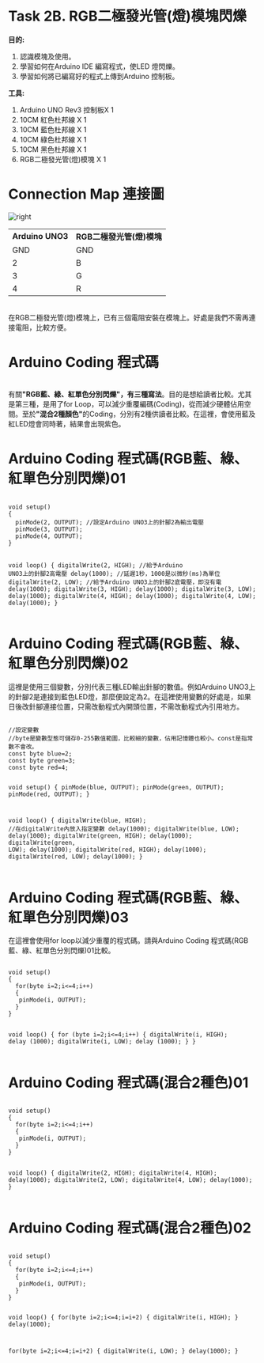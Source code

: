 <h1>Task 2B. RGB二極發光管(燈)模塊閃爍</h1><p>

<B>目的:</B>
1) 認識模塊及使用。
2) 學習如何在Arduino IDE 編寫程式，使LED 燈閃爍。
3) 學習如何將已編寫好的程式上傳到Arduino 控制板。
 
<p>
 
 <B>工具:</B>
1) Arduino UNO Rev3 控制板X 1
2) 10CM 紅色杜邦線 X 1
3) 10CM 藍色杜邦線 X 1
4) 10CM 綠色杜邦線 X 1
5) 10CM 黑色杜邦線 X 1
6) RGB二極發光管(燈)模塊 X 1
  
<h1>Connection Map 連接圖</h1><p>
<img src="https://www.meteam.org/1st_STEM2022/GithubWebpage/RGB_b.png" alt="right"><p>

<table><tr><td><B>Arduino UNO3</B></td><td><B>RGB二極發光管(燈)模塊</B></td></tr>
<tr><td>GND</td><td>GND</td></tr>	
<tr><td>2</td><td>B</td></tr>		
<tr><td>3</td><td>G</td></tr>	 
<tr><td>4</td><td>R</td></tr>	 
</table>
<BR>
 在RGB二極發光管(燈)模塊上，已有三個電阻安裝在模塊上。好處是我們不需再連接電阻，比較方便。
<BR> 
<h1>Arduino Coding 程式碼</h1>
<BR>
 有關<B>"RGB藍、綠、紅單色分別閃爍"，有三種寫法</B>。目的是想給讀者比較。尤其是第三種，是用了for Loop，可以減少重覆編碼(Coding)，從而減少硬體佔用空間。至於<B>"混合2種顏色"</B>的Coding，分別有2種供讀者比較。在這裡，會使用藍及紅LED燈會同時著，結果會出現紫色。
<h1>Arduino Coding 程式碼(RGB藍、綠、紅單色分別閃爍)01</h1>
<pre><code>
void setup() 
{
  pinMode(2, OUTPUT); //設定Arduino UNO3上的針腳2為輸出電壓
  pinMode(3, OUTPUT);
  pinMode(4, OUTPUT);
}

void loop() 
{
  digitalWrite(2, HIGH); //給予Arduino UNO3上的針腳2高電壓
  delay(1000);           //延遲1秒，1000是以微秒(ms)為單位
  digitalWrite(2, LOW); //給予Arduino UNO3上的針腳2底電壓，即沒有電
  delay(1000);
  digitalWrite(3, HIGH);
  delay(1000);
  digitalWrite(3, LOW);
  delay(1000);
  digitalWrite(4, HIGH);
  delay(1000);
  digitalWrite(4, LOW);
  delay(1000);
}
</code></pre><p>

<h1>Arduino Coding 程式碼(RGB藍、綠、紅單色分別閃爍)02</h1>
這裡是使用三個變數，分別代表三種LED輸出針腳的數值。例如Arduino UNO3上的針腳2是連接到藍色LED燈，那麼便設定為2。在這裡使用變數的好處是，如果日後改針腳連接位置，只需改動程式內開頭位置，不需改動程式內引用地方。
<pre><code>
//設定變數
//byte是變數型態可儲存0-255數值範圍，比較細的變數，佔用記憶體也較小。const是指常數不會改。
const byte blue=2; 
const byte green=3;
const byte red=4;

void setup() 
{
  pinMode(blue, OUTPUT); 
  pinMode(green, OUTPUT);
  pinMode(red, OUTPUT);
}

void loop() 
{
  digitalWrite(blue, HIGH); //在digitalWrite內放入指定變數
  delay(1000); 
  digitalWrite(blue, LOW);
  delay(1000);
  digitalWrite(green, HIGH);
  delay(1000);
  digitalWrite(green, LOW);
  delay(1000);
  digitalWrite(red, HIGH);
  delay(1000);
  digitalWrite(red, LOW);
  delay(1000);
}
</code></pre><p>
 
<h1>Arduino Coding 程式碼(RGB藍、綠、紅單色分別閃爍)03</h1>
在這裡會使用for loop以減少重覆的程式碼。請與Arduino Coding 程式碼(RGB藍、綠、紅單色分別閃爍)01比較。
<pre><code>
void setup() 
{
  for(byte i=2;i<=4;i++)
  {
   pinMode(i, OUTPUT);
  }
}

void loop() 
{
  for (byte i=2;i<=4;i++)
  {
    digitalWrite(i, HIGH);
    delay (1000);
    digitalWrite(i, LOW);
    delay (1000);
  }
}
</code></pre><p>

<h1>Arduino Coding 程式碼(混合2種色)01</h1>
<pre><code>
void setup() 
{
  for(byte i=2;i<=4;i++)
  {
   pinMode(i, OUTPUT);
  }
}

void loop() 
{
  digitalWrite(2, HIGH);
  digitalWrite(4, HIGH);
  delay(1000);
  digitalWrite(2, LOW);
  digitalWrite(4, LOW);
  delay(1000);
}
</code></pre><p>
 
<h1>Arduino Coding 程式碼(混合2種色)02</h1>
<pre><code>
void setup() 
{
  for(byte i=2;i<=4;i++)
  {
   pinMode(i, OUTPUT);
  }
}

void loop() 
{
  for(byte i=2;i<=4;i=i+2)
  {
  digitalWrite(i, HIGH);
  }
  delay(1000);
  
  for(byte i=2;i<=4;i=i+2)
  {
  digitalWrite(i, LOW);
  }
  delay(1000);
}
</code></pre><p>
